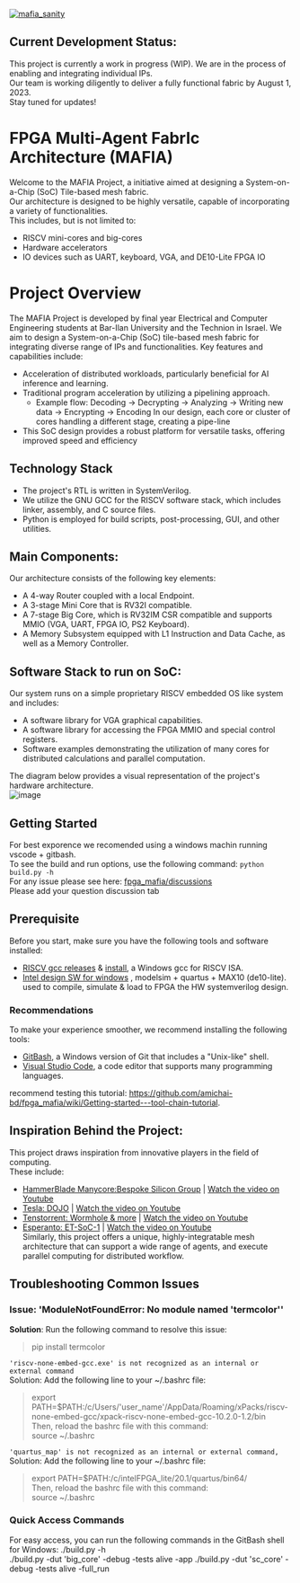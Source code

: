 [![mafia_sanity](https://github.com/amichai-bd/fpga_mafia/actions/workflows/mafia_sanity.yml/badge.svg)](https://github.com/amichai-bd/fpga_mafia/actions/workflows/mafia_sanity.yml)

## Current Development Status:
This project is currently a work in progress (WIP). We are in the process of enabling and integrating individual IPs.  
Our team is working diligently to deliver a fully functional fabric by August 1, 2023.  
Stay tuned for updates!  

# FPGA Multi-Agent FabrIc Architecture (MAFIA)
Welcome to the MAFIA Project, a initiative aimed at designing a System-on-a-Chip (SoC) Tile-based mesh fabric.  
Our architecture is designed to be highly versatile, capable of incorporating a variety of functionalities.  
This includes, but is not limited to:  
- RISCV mini-cores and big-cores
- Hardware accelerators
- IO devices such as UART, keyboard, VGA, and DE10-Lite FPGA IO

# Project Overview
The MAFIA Project is developed by final year Electrical and Computer Engineering students at Bar-Ilan University and the Technion in Israel.
We aim to design a System-on-a-Chip (SoC) tile-based mesh fabric for integrating diverse range of IPs and functionalities.
Key features and capabilities include:
- Acceleration of distributed workloads, particularly beneficial for AI inference and learning.
- Traditional program acceleration by utilizing a pipelining approach.
  - Example flow: Decoding -> Decrypting -> Analyzing -> Writing new data -> Encrypting -> Encoding
    In our design, each core or cluster of cores handling a different stage, creating a pipe-line
- This SoC design provides a robust platform for versatile tasks, offering improved speed and efficiency

## Technology Stack
- The project's RTL is written in SystemVerilog.
- We utilize the GNU GCC for the RISCV software stack, which includes linker, assembly, and C source files.
- Python is employed for build scripts, post-processing, GUI, and other utilities.

## Main Components:
Our architecture consists of the following key elements:
- A 4-way Router coupled with a local Endpoint.
- A 3-stage Mini Core that is RV32I compatible.
- A 7-stage Big Core, which is RV32IM CSR compatible and supports MMIO (VGA, UART, FPGA IO, PS2 Keyboard).
- A Memory Subsystem equipped with L1 Instruction and Data Cache, as well as a Memory Controller.

## Software Stack to run on SoC:
Our system runs on a simple proprietary RISCV embedded OS like system and includes:
- A software library for VGA graphical capabilities.
- A software library for accessing the FPGA MMIO and special control registers.
- Software examples demonstrating the utilization of many cores for distributed calculations and parallel computation.

The diagram below provides a visual representation of the project's hardware architecture.   
![image](https://user-images.githubusercontent.com/81047407/218485725-d4442e94-7129-48b9-92bb-8f2ce52a301c.png)


## Getting Started
For best exporence we recomended using a windows machin running vscode + gitbash.  
To see the build and run options, use the following command:
```python build.py -h ```  
For any issue please see here: [fpga_mafia/discussions](https://github.com/amichai-bd/fpga_mafia/discussions/101)  
Please add your question discussion tab

## Prerequisite
Before you start, make sure you have the following tools and software installed:
- [RISCV gcc releases](https://github.com/xpack-dev-tools/riscv-none-embed-gcc-xpack/releases/) & [install](https://xpack.github.io/riscv-none-embed-gcc/install/), a Windows gcc for RISCV ISA.  
- [Intel design SW for windows](https://www.intel.com/content/www/us/en/software-kit/660907/intel-quartus-prime-lite-edition-design-software-version-20-1-1-for-windows.html) , modelsim + quartus + MAX10 (de10-lite). used to compile, simulate & load to FPGA the HW systemverilog design.  
### Recommendations
To make your experience smoother, we recommend installing the following tools:
- [GitBash](https://gitforwindows.org/), a Windows version of Git that includes a "Unix-like" shell.  
- [Visual Studio Code](https://code.visualstudio.com/download), a code editor that supports many programming languages.  

recommend testing this tutorial:
https://github.com/amichai-bd/fpga_mafia/wiki/Getting-started---tool-chain-tutorial. 




## Inspiration Behind the Project:  
This project draws inspiration from innovative players in the field of computing.  
These include:  
- [HammerBlade Manycore:Bespoke Silicon Group](https://www.bsg.ai/) | [Watch the video on Youtube](https://www.youtube.com/watch?v=gTM7Tc5DCA8)
- [Tesla: DOJO](https://www.tesla.com/AI) | [Watch the video on Youtube](https://www.youtube.com/watch?v=DSw3IwsgNnc)  
- [Tenstorrent: Wormhole & more](https://tenstorrent.com/) | [Watch the video on Youtube](https://www.youtube.com/watch?v=32CRYenTcdw)  
- [Esperanto: ET-SoC-1](https://www.esperanto.ai/)  | [Watch the video on Youtube](https://www.youtube.com/watch?v=5foT3huJ_Gg)  
Similarly, this project offers a unique, highly-integratable mesh architecture that can support a wide range of agents, and execute parallel computing for distributed workflow.

## Troubleshooting Common Issues

### Issue: 'ModuleNotFoundError: No module named 'termcolor''
**Solution**: Run the following command to resolve this issue:  
> pip install termcolor

``` 'riscv-none-embed-gcc.exe' is not recognized as an internal or external command ```  
Solution: Add the following line to your ~/.bashrc file:  
> export PATH=$PATH:/c/Users/'user_name'/AppData/Roaming/xPacks/riscv-none-embed-gcc/xpack-riscv-none-embed-gcc-10.2.0-1.2/bin   
Then, reload the bashrc file with this command:  
> source ~/.bashrc  

``` 'quartus_map' is not recognized as an internal or external command, ```
Solution: Add the following line to your ~/.bashrc file:  
> export PATH=$PATH:/c/intelFPGA_lite/20.1/quartus/bin64/   
Then, reload the bashrc file with this command:  
> source ~/.bashrc    

### Quick Access Commands
For easy access, you can run the following commands in the GitBash shell for Windows:
./build.py -h  
./build.py -dut 'big_core' -debug -tests alive -app 
./build.py -dut 'sc_core' -debug -tests alive -full_run
